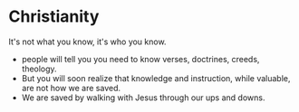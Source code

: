# Christianity
It's not what you know, it's who you know.

- people will tell you you need to know verses, doctrines, creeds, theology.
- But you will soon realize that knowledge and instruction, while valuable, are not how we are saved.
- We are saved by walking with Jesus through our ups and downs.
